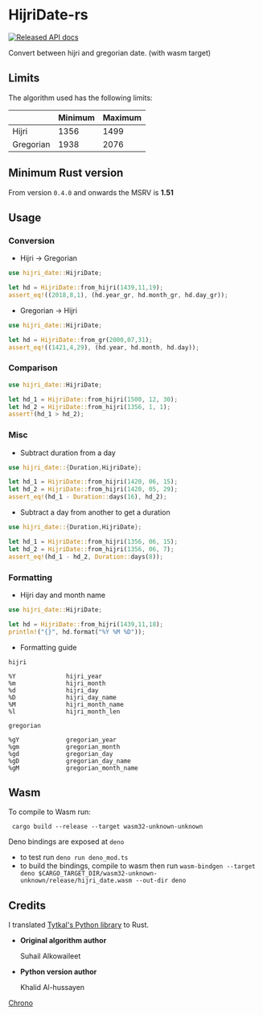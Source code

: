 # HijriDate-rs

[![Released API docs](https://docs.rs/hijri_date/badge.svg)](https://docs.rs/hijri_date)

Convert between hijri and gregorian date. (with wasm target)

## Limits

The algorithm used has the following limits:

|           | Minimum | Maximum |
|-----------|---------|---------|
| Hijri     | 1356    | 1499    |
| Gregorian | 1938    | 2076    |

## Minimum Rust version
From version `0.4.0` and onwards the MSRV is **1.51**

## Usage

### Conversion

* Hijri → Gregorian

 ```rust
 use hijri_date::HijriDate;

 let hd = HijriDate::from_hijri(1439,11,19);
 assert_eq!((2018,8,1), (hd.year_gr, hd.month_gr, hd.day_gr));
 ```

* Gregorian → Hijri

 ```rust
 use hijri_date::HijriDate;

 let hd = HijriDate::from_gr(2000,07,31);
 assert_eq!((1421,4,29), (hd.year, hd.month, hd.day));
 ```

### Comparison

 ```rust
 use hijri_date::HijriDate;

 let hd_1 = HijriDate::from_hijri(1500, 12, 30);
 let hd_2 = HijriDate::from_hijri(1356, 1, 1);
 assert!(hd_1 > hd_2);
 ```

### Misc

* Subtract duration from a day

 ```rust
 use hijri_date::{Duration,HijriDate};

 let hd_1 = HijriDate::from_hijri(1420, 06, 15);
 let hd_2 = HijriDate::from_hijri(1420, 05, 29);
 assert_eq!(hd_1 - Duration::days(16), hd_2);
 ```

* Subtract a day from another to get a duration

 ```rust
 use hijri_date::{Duration,HijriDate};

 let hd_1 = HijriDate::from_hijri(1356, 06, 15);
 let hd_2 = HijriDate::from_hijri(1356, 06, 7);
 assert_eq!(hd_1 - hd_2, Duration::days(8));
 ```

### Formatting 

 * Hijri day and month name

 ```rust
 use hijri_date::HijriDate;

 let hd = HijriDate::from_hijri(1439,11,18);
 println!("{}", hd.format("%Y %M %D"));
 ```

* Formatting guide

```
hijri

%Y              hijri_year
%m              hijri_month
%d              hijri_day
%D              hijri_day_name
%M              hijri_month_name
%l              hijri_month_len

gregorian

%gY             gregorian_year
%gm             gregorian_month
%gd             gregorian_day
%gD             gregorian_day_name
%gM             gregorian_month_name
```

## Wasm

To compile to Wasm run:

```
 cargo build --release --target wasm32-unknown-unknown
```

Deno bindings are exposed at `deno`

- to test run `deno run deno_mod.ts`
- to build the bindings, compile to wasm then run `wasm-bindgen --target deno $CARGO_TARGET_DIR/wasm32-unknown-unknown/release/hijri_date.wasm --out-dir deno`


## Credits

I translated [Tytkal's Python library](https://github.com/tytkal/python-hijiri-ummalqura) to Rust.

* **Original algorithm author**

  Suhail Alkowaileet

* **Python version author**

  Khalid Al-hussayen

[Chrono](https://github.com/chronotope/chrono)
